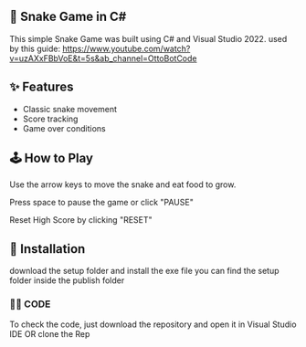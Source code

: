 ## 🐍 Snake Game in C# ##
This  simple Snake Game was built using C# and Visual Studio 2022.
used by this guide: https://www.youtube.com/watch?v=uzAXxFBbVoE&t=5s&ab_channel=OttoBotCode

## ✨ Features ##
- Classic snake movement
- Score tracking
- Game over conditions

## 🕹️ How to Play
Use the arrow keys to move the snake and eat food to grow.

Press space to pause the game or click "PAUSE"

Reset High Score by clicking "RESET"

## 💾 Installation
download the setup folder and install the exe file
you can find the setup folder inside the publish folder


### 🧑‍💻 CODE 

To check the code, just download the repository and open it in Visual Studio IDE OR clone the Rep 
